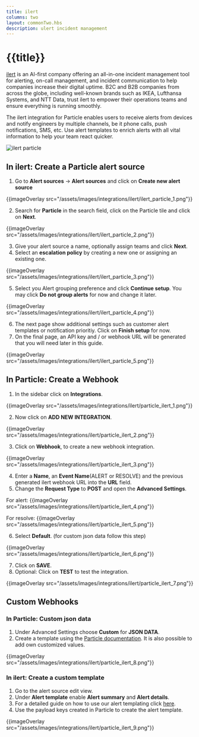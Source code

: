 ```yaml
---
title: ilert
columns: two
layout: commonTwo.hbs
description: ulert incident management
---
```


# {{title}}

[ilert](https://eu1.hubs.ly/H062_XF0) is an AI-first company offering an all-in-one incident management tool for alerting, on-call management, and incident communication to help companies increase their digital uptime. B2C and B2B companies from across the globe, including well-known brands such as IKEA, Lufthansa Systems, and NTT Data, trust ilert to empower their operations teams and ensure everything is running smoothly.

The ilert integration for Particle enables users to receive alerts from devices and notify engineers by multiple channels, be it phone calls, push notifications, 
SMS, etc. Use alert templates to enrich alerts with all vital information to help your team react quicker.

![ilert particle](/assets/images/integrations/ilert/ilert_particle.png)

## In ilert: Create a Particle alert source

1. Go to **Alert sources** -> **Alert sources** and click on **Create new alert source**

{{imageOverlay src="/assets/images/integrations/ilert/ilert_particle_1.png"}}

2. Search for **Particle** in the search field, click on the Particle tile and click on **Next**.

{{imageOverlay src="/assets/images/integrations/ilert/ilert_particle_2.png"}}

3. Give your alert source a name, optionally assign teams and click **Next**.
4. Select an **escalation policy** by creating a new one or assigning an existing one.

{{imageOverlay src="/assets/images/integrations/ilert/ilert_particle_3.png"}}

5. Select you Alert grouping preference and click **Continue setup**. You may click **Do not group alerts** for now and change it later.

{{imageOverlay src="/assets/images/integrations/ilert/ilert_particle_4.png"}}

6. The next page show additional settings such as customer alert templates or notification prioritiy. Click on **Finish setup** for now.
7. On the final page, an API key and / or webhook URL will be generated that you will need later in this guide.

{{imageOverlay src="/assets/images/integrations/ilert/ilert_particle_5.png"}}

## In Particle: Create a Webhook

1. In the sidebar click on **Integrations**.

{{imageOverlay src="/assets/images/integrations/ilert/particle_ilert_1.png"}}

2. Now click on **ADD NEW INTEGRATION**.

{{imageOverlay src="/assets/images/integrations/ilert/particle_ilert_2.png"}}

3. Click on **Webhook**, to create a new webhook integration.

{{imageOverlay src="/assets/images/integrations/ilert/particle_ilert_3.png"}}

4. Enter a **Name**, an **Event Name**(ALERT or RESOLVE) and the previous generated ilert webhook URL into the **URL** field.
5. Change the **Request Type** to **POST** and open the **Advanced Settings**.

For alert:
{{imageOverlay src="/assets/images/integrations/ilert/particle_ilert_4.png"}}

For resolve:
{{imageOverlay src="/assets/images/integrations/ilert/particle_ilert_5.png"}}

6. Select **Default**. (for custom json data follow this step)

{{imageOverlay src="/assets/images/integrations/ilert/particle_ilert_6.png"}}

7. Click on **SAVE**.
8. Optional: Click on **TEST** to test the integration.

{{imageOverlay src="/assets/images/integrations/ilert/particle_ilert_7.png"}}


## Custom Webhooks

### In Particle: Custom json data

1. Under Advanced Settings choose **Custom** for **JSON DATA**.
2. Create a template using the [Particle documentation](/reference/cloud-apis/webhooks/). It is also possible to add own customized values.

{{imageOverlay src="/assets/images/integrations/ilert/particle_ilert_8.png"}}

### In ilert: Create a custom template

1. Go to the alert source edit view.
2. Under **Alert template** enable **Alert summary** and **Alert details**.
3. For a detailed guide on how to use our alert templating click [here](https://eu1.hubs.ly/H06300b0).
4. Use the payload keys created in Particle to create the alert template.

{{imageOverlay src="/assets/images/integrations/ilert/particle_ilert_9.png"}}


